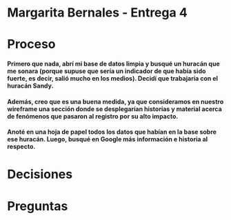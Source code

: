 # Margarita Bernales - Entrega 4

# Proceso
#### Primero que nada, abrí mi base de datos limpia y busqué un huracán que me sonara (porque supuse que sería un indicador de que había sido fuerte, es decir, salió mucho en los medios). Decidí que trabajaría con el huracán Sandy. 

#### Además, creo que es una buena medida, ya que consideramos en nuestro wireframe una sección donde se desplegarían historias y material acerca de fenómenos que pasaron al registro por su alto impacto. 

#### Anoté en una hoja de papel todos los datos que habían en la base sobre ese huracán. Luego, busqué en Google más información e historia al respecto. 

# Decisiones 

# Preguntas 
